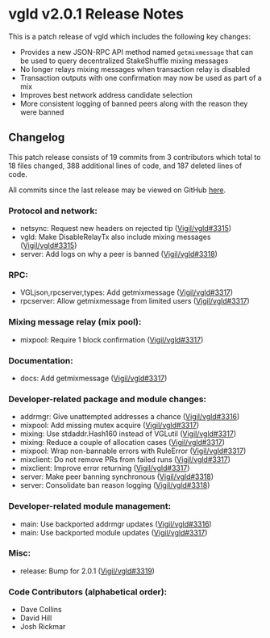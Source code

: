 # vgld v2.0.1 Release Notes

This is a patch release of vgld which includes the following key changes:

* Provides a new JSON-RPC API method named `getmixmessage` that can be used to
  query decentralized StakeShuffle mixing messages
* No longer relays mixing messages when transaction relay is disabled
* Transaction outputs with one confirmation may now be used as part of a mix
* Improves best network address candidate selection
* More consistent logging of banned peers along with the reason they were banned

## Changelog

This patch release consists of 19 commits from 3 contributors which total to 18
files changed, 388 additional lines of code, and 187 deleted lines of code.

All commits since the last release may be viewed on GitHub
[here](https://github.com/vigilnetwork/vgl/compare/release-v2.0.0...release-v2.0.1).

### Protocol and network:

- netsync: Request new headers on rejected tip ([Vigil/vgld#3315](https://github.com/vigilnetwork/vgl/pull/3315))
- vgld: Make DisableRelayTx also include mixing messages ([Vigil/vgld#3315](https://github.com/vigilnetwork/vgl/pull/3315))
- server: Add logs on why a peer is banned ([Vigil/vgld#3318](https://github.com/vigilnetwork/vgl/pull/3318))

### RPC:

- VGLjson,rpcserver,types: Add getmixmessage ([Vigil/vgld#3317](https://github.com/vigilnetwork/vgl/pull/3317))
- rpcserver: Allow getmixmessage from limited users ([Vigil/vgld#3317](https://github.com/vigilnetwork/vgl/pull/3317))

### Mixing message relay (mix pool):

- mixpool: Require 1 block confirmation ([Vigil/vgld#3317](https://github.com/vigilnetwork/vgl/pull/3317))

### Documentation:

- docs: Add getmixmessage ([Vigil/vgld#3317](https://github.com/vigilnetwork/vgl/pull/3317))

### Developer-related package and module changes:

- addrmgr: Give unattempted addresses a chance ([Vigil/vgld#3316](https://github.com/vigilnetwork/vgl/pull/3316))
- mixpool: Add missing mutex acquire ([Vigil/vgld#3317](https://github.com/vigilnetwork/vgl/pull/3317))
- mixing: Use stdaddr.Hash160 instead of VGLutil ([Vigil/vgld#3317](https://github.com/vigilnetwork/vgl/pull/3317))
- mixing: Reduce a couple of allocation cases ([Vigil/vgld#3317](https://github.com/vigilnetwork/vgl/pull/3317))
- mixpool: Wrap non-bannable errors with RuleError ([Vigil/vgld#3317](https://github.com/vigilnetwork/vgl/pull/3317))
- mixclient: Do not remove PRs from failed runs ([Vigil/vgld#3317](https://github.com/vigilnetwork/vgl/pull/3317))
- mixclient: Improve error returning ([Vigil/vgld#3317](https://github.com/vigilnetwork/vgl/pull/3317))
- server: Make peer banning synchronous ([Vigil/vgld#3318](https://github.com/vigilnetwork/vgl/pull/3318))
- server: Consolidate ban reason logging ([Vigil/vgld#3318](https://github.com/vigilnetwork/vgl/pull/3318))

### Developer-related module management:

- main: Use backported addrmgr updates ([Vigil/vgld#3316](https://github.com/vigilnetwork/vgl/pull/3316))
- main: Use backported module updates ([Vigil/vgld#3317](https://github.com/vigilnetwork/vgl/pull/3317))

### Misc:

- release: Bump for 2.0.1 ([Vigil/vgld#3319](https://github.com/vigilnetwork/vgl/pull/3319))

### Code Contributors (alphabetical order):

- Dave Collins
- David Hill
- Josh Rickmar





